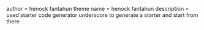 author = henock fantahun
theme name = henock fantahun
description = used starter code generator underscore to generate a starter and start from there
